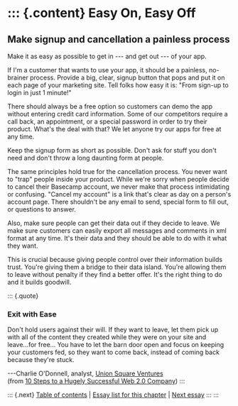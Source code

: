 ::: {.content}
Easy On, Easy Off
=================

Make signup and cancellation a painless process
-----------------------------------------------

Make it as easy as possible to get in --- and get out --- of your app.

If I\'m a customer that wants to use your app, it should be a painless,
no-brainer process. Provide a big, clear, signup button that pops and
put it on each page of your marketing site. Tell folks how easy it is:
\"From sign-up to login in just 1 minute!\"

There should always be a free option so customers can demo the app
without entering credit card information. Some of our competitors
require a call back, an appointment, or a special password in order to
try their product. What\'s the deal with that? We let anyone try our
apps for free at any time.

Keep the signup form as short as possible. Don\'t ask for stuff you
don\'t need and don\'t throw a long daunting form at people.

The same principles hold true for the cancellation process. You never
want to \"trap\" people inside your product. While we\'re sorry when
people decide to cancel their Basecamp account, we never make that
process intimidating or confusing. \"Cancel my account\" is a link
that\'s clear as day on a person\'s account page. There shouldn\'t be
any email to send, special form to fill out, or questions to answer.

Also, make sure people can get their data out if they decide to leave.
We make sure customers can easily export all messages and comments in
xml format at any time. It\'s their data and they should be able to do
with it what they want.

This is crucial because giving people control over their information
builds trust. You\'re giving them a bridge to their data island. You\'re
allowing them to leave without penalty if they find a better offer.
It\'s the right thing to do and it builds goodwill.

::: {.quote}
### Exit with Ease

Don\'t hold users against their will. If they want to leave, let them
pick up with all of the content they created while they were on your
site and leave\...for free\... You have to let the barn door open and
focus on keeping your customers fed, so they want to come back, instead
of coming back because they\'re stuck.

---Charlie O\'Donnell, analyst, [Union Square
Ventures](http://www.unionsquareventures.com/)\
(from [10 Steps to a Hugely Successful Web 2.0
Company](http://www.thisisgoingtobebig.com/2005/08/10_steps_to_a_h.html))
:::

::: {.next}
[Table of contents](toc.php) \| [Essay list for this
chapter](toc.php#ch12) \| [Next
essay](ch12_Silly_Rabbit_Tricks_are_for_Kids.php)
:::
:::
